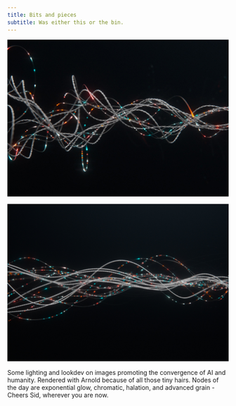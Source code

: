 ```yaml
---
title: Bits and pieces
subtitle: Was either this or the bin.
---
```


![Rnd](/images/bits/page_08_v009.jpg)

![Rnd](/images/bits/page_06_v009.jpg)

Some lighting and lookdev on images promoting the convergence of AI and humanity. Rendered with Arnold because of all those tiny hairs. Nodes of the day are exponential glow, chromatic, halation, and advanced grain - Cheers Sid, wherever you are now.
